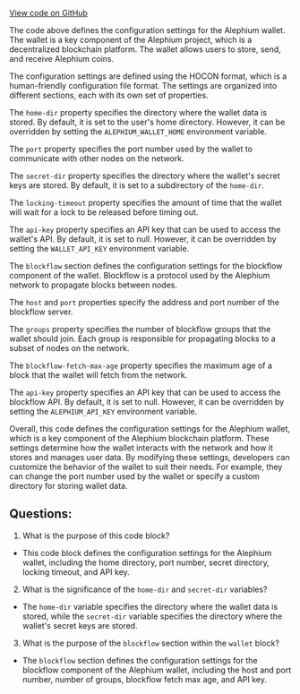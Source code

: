 [View code on GitHub](https://github.com/alephium/alephium/wallet/src/main/resources/application.conf)

The code above defines the configuration settings for the Alephium wallet. The wallet is a key component of the Alephium project, which is a decentralized blockchain platform. The wallet allows users to store, send, and receive Alephium coins.

The configuration settings are defined using the HOCON format, which is a human-friendly configuration file format. The settings are organized into different sections, each with its own set of properties.

The `home-dir` property specifies the directory where the wallet data is stored. By default, it is set to the user's home directory. However, it can be overridden by setting the `ALEPHIUM_WALLET_HOME` environment variable.

The `port` property specifies the port number used by the wallet to communicate with other nodes on the network.

The `secret-dir` property specifies the directory where the wallet's secret keys are stored. By default, it is set to a subdirectory of the `home-dir`.

The `locking-timeout` property specifies the amount of time that the wallet will wait for a lock to be released before timing out.

The `api-key` property specifies an API key that can be used to access the wallet's API. By default, it is set to null. However, it can be overridden by setting the `WALLET_API_KEY` environment variable.

The `blockflow` section defines the configuration settings for the blockflow component of the wallet. Blockflow is a protocol used by the Alephium network to propagate blocks between nodes.

The `host` and `port` properties specify the address and port number of the blockflow server.

The `groups` property specifies the number of blockflow groups that the wallet should join. Each group is responsible for propagating blocks to a subset of nodes on the network.

The `blockflow-fetch-max-age` property specifies the maximum age of a block that the wallet will fetch from the network.

The `api-key` property specifies an API key that can be used to access the blockflow API. By default, it is set to null. However, it can be overridden by setting the `ALEPHIUM_API_KEY` environment variable.

Overall, this code defines the configuration settings for the Alephium wallet, which is a key component of the Alephium blockchain platform. These settings determine how the wallet interacts with the network and how it stores and manages user data. By modifying these settings, developers can customize the behavior of the wallet to suit their needs. For example, they can change the port number used by the wallet or specify a custom directory for storing wallet data.
## Questions: 
 1. What is the purpose of this code block?
- This code block defines the configuration settings for the Alephium wallet, including the home directory, port number, secret directory, locking timeout, and API key.

2. What is the significance of the `home-dir` and `secret-dir` variables?
- The `home-dir` variable specifies the directory where the wallet data is stored, while the `secret-dir` variable specifies the directory where the wallet's secret keys are stored.

3. What is the purpose of the `blockflow` section within the `wallet` block?
- The `blockflow` section defines the configuration settings for the blockflow component of the Alephium wallet, including the host and port number, number of groups, blockflow fetch max age, and API key.